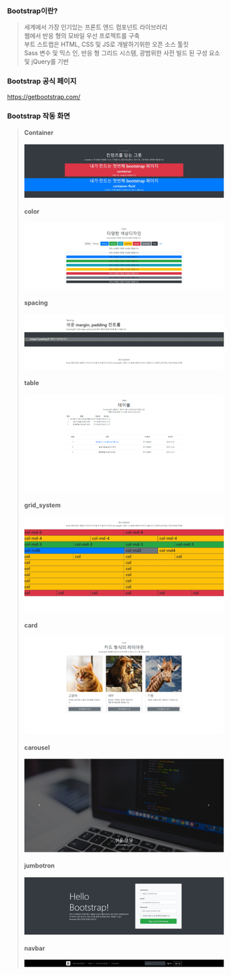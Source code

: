 ### Bootstrap이란?
> 세계에서 가장 인기있는 프론트 엔드 컴포넌트 라이브러리<br>
웹에서 반응 형의 모바일 우선 프로젝트를 구축<br>
부트 스트랩은 HTML, CSS 및 JS로 개발하기위한 오픈 소스 툴킷<br>
Sass 변수 및 믹스 인, 반응 형 그리드 시스템, 광범위한 사전 빌드 된 구성 요소 및 jQuery를 기반

### Bootstrap 공식 페이지
https://getbootstrap.com/

### Bootstrap 작동 화면
> #### Container
> ![container](RM_img/container.jpg)
> #### color
> ![color](RM_img/color.jpg)
> #### spacing
> ![spacing](RM_img/spacing.jpg)
> #### table
> ![table](RM_img/table.jpg)
> #### grid_system
> ![grid_system](RM_img/grid_system.jpg)
> #### card
> ![card](RM_img/card.jpg)
> #### carousel
> ![carousel](RM_img/carousel.jpg)
> #### jumbotron
> ![jumbotron](RM_img/jumbotron.jpg)
> #### navbar
> ![navbar](RM_img/navbar.jpg)
